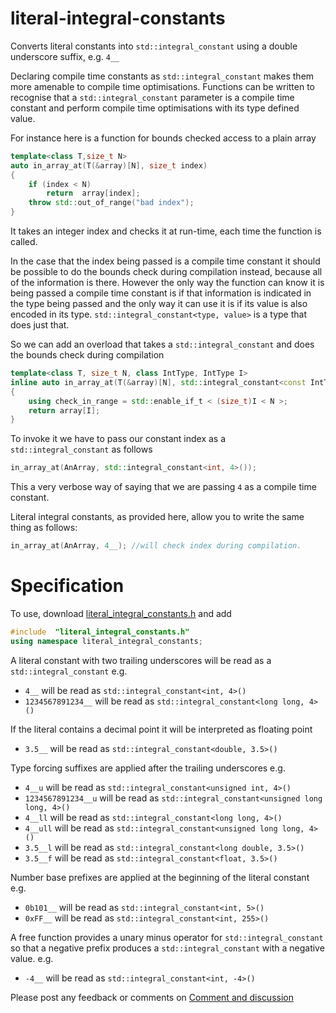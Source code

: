 # literal-integral-constants
Converts literal constants into ```std::integral_constant``` using a double underscore suffix, e.g. ```4__```

Declaring compile time constants as ```std::integral_constant``` makes them more amenable to compile time optimisations. Functions can be written to recognise that a ```std::integral_constant``` parameter is a compile time constant and perform compile time optimisations with its type defined value.

For instance here is a function for bounds checked access to a plain array

```c++
template<class T,size_t N>
auto in_array_at(T(&array)[N], size_t index)
{
	if (index < N)
		return  array[index];
	throw std::out_of_range("bad index");
}
```
It takes an integer index and checks it at run-time, each time the function is called.

In the case that the index being passed is a compile time constant it should be possible to do the bounds check during compilation instead, because all of the information is there. However the only way the function can know it is being passed a compile time constant is if that information is indicated in the type being passed and the only way it can use it is if its value is also encoded in its type.  ```std::integral_constant<type, value>``` is a type that does just that.

So we can add an overload that takes a ```std::integral_constant``` and does the bounds check during compilation
```C++
template<class T, size_t N, class IntType, IntType I>
inline auto in_array_at(T(&array)[N], std::integral_constant<const IntType, I> index)
{
	using check_in_range = std::enable_if_t < (size_t)I < N >;
	return array[I];
}
```
To invoke it we have to pass our constant index as a  ```std::integral_constant``` as follows
```C++
in_array_at(AnArray, std::integral_constant<int, 4>());
```
This a very verbose way of saying that we are passing ```4``` as a compile time constant.

Literal integral constants, as provided here, allow you to write the same thing as follows:
```C++
in_array_at(AnArray, 4__); //will check index during compilation.
``` 
# Specification
To use, download [literal_integral_constants.h](https://github.com/make-cpp-nice/literal-integral-constants/blob/main/literal_integral_constants.h) and add
```C++
#include  "literal_integral_constants.h" 
using namespace literal_integral_constants;
```
A literal constant with two trailing underscores will be read as a ```std::integral_constant```
e.g. 
+ ```4__``` will be read as ```std::integral_constant<int, 4>()```
+ ```1234567891234__```  will be read as ```std::integral_constant<long long, 4>()```

If the literal contains a decimal point it will be interpreted as floating point 
+ ```3.5__``` will be read as ```std::integral_constant<double, 3.5>()```

Type forcing suffixes are applied after the trailing underscores
e.g.
+ ```4__u``` will be read as ```std::integral_constant<unsigned int, 4>()```
+ ```1234567891234__u```  will be read as ```std::integral_constant<unsigned long long, 4>()```
+ ```4__ll``` will be read as ```std::integral_constant<long long, 4>()```
+ ```4__ull``` will be read as ```std::integral_constant<unsigned long long, 4>()```
+ ```3.5__l``` will be read as ```std::integral_constant<long double, 3.5>()```
+ ```3.5__f``` will be read as ```std::integral_constant<float, 3.5>()```

Number base prefixes are applied at the beginning of the literal constant
e.g. 
+ ```0b101__``` will be read as ```std::integral_constant<int, 5>()```
+ ```0xFF__``` will be read as ```std::integral_constant<int, 255>()```

A free function provides a unary minus operator for ```std::integral_constant``` so that a negative prefix produces a  ```std::integral_constant``` with a negative value.
e.g.
+ ```-4__``` will be read as ```std::integral_constant<int, -4>()```

Please post any feedback or comments on [Comment and discussion](https://github.com/make-cpp-nice/literal-integral-constants/discussions/1)
